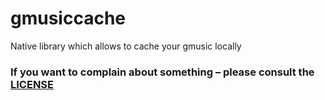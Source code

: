 # gmusiccache
Native library which allows to cache your gmusic locally

### If you want to complain about something – please consult the [LICENSE](./LICENSE)
